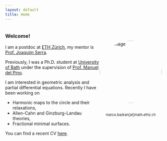```yaml
---
layout: default
title: Home
---
```



<div style="display: flex; align-items: center; justify-content: center; flex-wrap: wrap;">
  <div style="flex: 0; order: 2;">
    <img src="{{ site.baseurl }}/img.jpg" alt="My Image" title="My Image"
         style="border-radius: 50%; width: auto; height: 200px; object-fit: cover; aspect-ratio: 1 / 1;" />
         <br><br>
        <p style="text-align: center;"><span style="font-size: 80%;">marco.badran[at]math.ethz.ch</span></p>
  </div>
  <div style="flex: 1; order: 1;">
    <h3>Welcome!</h3>
    <p>I am a postdoc at <a href="https://math.ethz.ch">ETH Zürich</a>, my mentor is <a href="https://people.math.ethz.ch/~serraj/">Prof. Joaquim Serra</a>.</p> 
    <p>Previously, I was a Ph.D. student at <a href="https://www.bath.ac.uk/departments/department-of-mathematical-sciences/">University of Bath</a> under the supervision of <a href="https://researchportal.bath.ac.uk/en/persons/manuel-del-pino">Prof. Manuel del Pino</a>.</p>
    <p>I am interested in geometric analysis and partial differential equations. Recently I have been working on 
     <ul>
  <li>Harmonic maps to the circle and their relaxations,</li>
  <li>Allen-Cahn and Ginzburg-Landau theories,</li>
  <li>Fractional minimal surfaces.</li>
  </ul>
    </p>
  You can find a recent CV <a href="CurriculumVitae/CurriculumVitae.pdf">here</a>.
  </div>
</div>

<style>
  /* Media query for screens smaller than 768px (phones, small tablets) */
  @media (max-width: 768px) {
    div[style*="display: flex;"] {
      flex-direction: column; /* Stack items vertically */
      align-items: center; /* Center items */
    }
    div[style*="flex: 0;"] {
      order: 1; /* Image comes first */
    }
    div[style*="flex: 1;"] {
      order: 2; /* Text comes second */
    }
    img {
      margin-bottom: 20px; /* Adds space between the image and text */
    }
  }

  /* For larger screens (default layout) */
  @media (min-width: 769px) {
    div[style*="display: flex;"] {
      flex-direction: row; /* Side by side */
    }
    div[style*="flex: 1;"] {
      order: 1; /* Text on the left */
    }
    div[style*="flex: 0;"] {
      order: 2; /* Image on the right */
    }
  }
</style>
